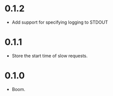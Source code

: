 # 0.1.2

* Add support for specifying logging to STDOUT

# 0.1.1

* Store the start time of slow requests.

# 0.1.0

* Boom.